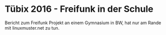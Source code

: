 Tübix 2016 - Freifunk in der Schule
===================================

Bericht zum Freifunk Projekt an einem Gymnasium in BW, hat nur am Rande mit linuxmuster.net zu tun.
